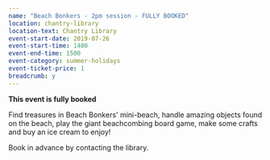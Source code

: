 ```yaml
---
name: "Beach Bonkers - 2pm session - FULLY BOOKED"
location: chantry-library
location-text: Chantry Library
event-start-date: 2019-07-26
event-start-time: 1400
event-end-time: 1500
event-category: summer-holidays
event-ticket-price: 1
breadcrumb: y
---
```


**This event is fully booked**

Find treasures in Beach Bonkers' mini-beach, handle amazing objects found on the beach, play the giant beachcombing board game, make some crafts and buy an ice cream to enjoy!

Book in advance by contacting the library.
